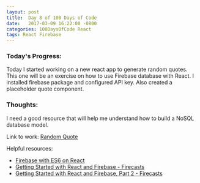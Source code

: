 ```yaml
---
layout: post
title:  Day 8 of 100 Days of Code
date:   2017-03-09 16:22:00 -0800
categories: 100DaysOfCode React
tags: React Firebase
---
```


### Today's Progress:
Today I started working on a new react app to generate random quotes. This one will be an exercise on how to use Firebase database with React. I installed firebase package and configured API key. Also created a placeholder quote component.

### Thoughts:
I need a good resource that will help me understand how to build a NoSQL database model.

Link to work:
[Random Quote](https://github.com/yenly/random_quote)

Helpful resources:
* [Firebase with ES6 on React](http://blog.tylerbuchea.com/create-react-app-firebase-for-prototyping/)
* [Getting Started with React and Firebase - Firecasts](https://www.youtube.com/watch?v=mwNATxfUsgI)
* [Getting Started with React and Firebase, Part 2 - Firecasts](https://www.youtube.com/watch?v=p4XTMvagQ2Q)
